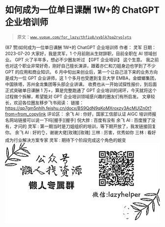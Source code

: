 # 如何成为一位单日课酬 1W+的 ChatGPT 企业培训师

> 原文：[`www.yuque.com/for_lazy/thfiu8/vvblk7pa2ryolyts`](https://www.yuque.com/for_lazy/thfiu8/vvblk7pa2ryolyts)

<ne-h2 id="b2181fc4" data-lake-id="b2181fc4"><ne-heading-ext><ne-heading-anchor></ne-heading-anchor><ne-heading-fold></ne-heading-fold></ne-heading-ext><ne-heading-content><ne-text id="uad2178e5">(87 赞)如何成为一位单日课酬 1W+的 ChatGPT 企业培训师</ne-text></ne-heading-content></ne-h2> <ne-p id="uc3f8bfca" data-lake-id="uc3f8bfca"><ne-text id="u1fe86bfe">作者： 灵军</ne-text></ne-p> <ne-p id="u0143d7e6" data-lake-id="u0143d7e6"><ne-text id="uaccbb040">日期：2023-07-20</ne-text></ne-p> <ne-p id="uc5200aca" data-lake-id="uc5200aca"><ne-text id="u1bb5d680">大家好，我是灵军，1 个月前刚从生财辞职，目前全职在 AI 领域创业。</ne-text></ne-p> <ne-p id="u4f7eb309" data-lake-id="u4f7eb309"><ne-text id="u7b9a1165">GPT 火了半年多，想必不少圈友听过 【GPT 企业培训】 这个生意。</ne-text></ne-p> <ne-p id="u9bcab0ab" data-lake-id="u9bcab0ab"><ne-text id="u66766ed6">我之前也对这个职业非常好奇，刚好自己擅长演讲，跟着亦仁和刀姐身边也学到了不少 GPT 的应用和商业知识。</ne-text></ne-p> <ne-p id="u25eec790" data-lake-id="u25eec790"><ne-text id="ude364621">6 月中旬出来创业后，第一个让自己活下来的业务方向是成为一位 GPT 企业讲师，这 1 个多月也受邀到复旦大学 EMBA，金螳螂集团，中国铁塔，苏州金龙集团等头部企业讲课。</ne-text></ne-p> <ne-p id="u3ddf7d7c" data-lake-id="u3ddf7d7c"><ne-text id="u132c18b0">收费也从一开始试探性报价，到后面正式突破单日课酬 1 万+，算是完整跑通了 GPT 企业培训的闭环，今天就将这个过程做个拆解，希望能对 GPT 企业培训领域感兴趣的圈友们有所启发。</ne-text></ne-p> <ne-p id="u976dc0be" data-lake-id="u976dc0be"><ne-text id="u24be0227">文章较长，欢迎各位圈友移步飞书阅读：</ne-text></ne-p> <ne-p id="u1e07bb9f" data-lake-id="u1e07bb9f"><ne-text id="ubec9b1db">链接：</ne-text>[<ne-text id="u530eed9d">https://qp7gm5nhlh.feishu.cn/docx/BS9QdN9qKoMXroxzy3AcMUlZn0t?from=from_copylink</ne-text>](https://qp7gm5nhlh.feishu.cn/docx/BS9QdN9qKoMXroxzy3AcMUlZn0t?from=from_copylink)</ne-p> <ne-hole id="u78783504" data-lake-id="u78783504"><ne-card data-card-name="hr" data-card-type="block" id="kNUX0" data-event-boundary="card"><ne-p id="u5ac21c02" data-lake-id="u5ac21c02"><ne-text id="ueb7008d1">评论区：</ne-text></ne-p> <ne-p id="uae10c0ad" data-lake-id="uae10c0ad"><ne-text id="ud35647e5">余飞 AI : 你好，国家工信部认证 AIGC 培训师报名网站链接可以说一下吗[握手][握手]</ne-text> <ne-text id="u6516f468">倪大胖 : 百度有没有</ne-text> <ne-text id="uef9f632e">余飞 AI : 百度搜了没有，才问的</ne-text> <ne-text id="u5a78b4fd">灵军 : 第一期当时是刀姐组织的培训，等下期开放了，我发链接回复你。</ne-text> <ne-text id="u3f036d6b">余飞 AI : 好的👌，谢谢大佬[玫瑰][玫瑰]</ne-text> <ne-text id="u2117acdf">三林 : 厉害，优秀如你</ne-text> <ne-text id="u7fb3ef45">三林 : 看好成为行业解决方案专家</ne-text> <ne-text id="u10930008">灵军 : 期待下个阶段完成这个角色的蜕变</ne-text></ne-p> <ne-p id="ued3da065" data-lake-id="ued3da065"><ne-card data-card-name="image" data-card-type="inline" id="rxkNR" data-event-boundary="card">![](img/894d30a529e7c37bcd3392323c99941c.png)  <ne-hole id="u56b1c01e" data-lake-id="u56b1c01e"><ne-card data-card-name="hr" data-card-type="block" id="S4TPu" data-event-boundary="card"></ne-card></ne-hole></ne-card></ne-p></ne-card></ne-hole>